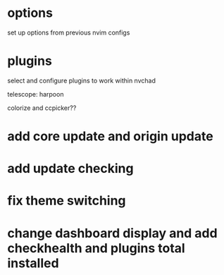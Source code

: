 # options

set up options from previous nvim configs

# plugins

select and configure plugins to work within nvchad

telescope: harpoon

colorize and ccpicker?? 

# add core update and origin update

# add update checking

# fix theme switching

# change dashboard display and add checkhealth and plugins total installed

